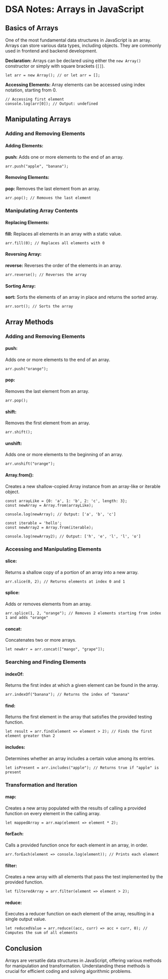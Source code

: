 
DSA Notes: Arrays in JavaScript
===============================

Basics of Arrays
----------------

One of the most fundamental data structures in JavaScript is an array. Arrays can store various data types, including objects. They are commonly used in frontend and backend development.

**Declaration:** Arrays can be declared using either the `new Array()` constructor or simply with square brackets (`[]`).

    let arr = new Array(); // or let arr = [];
    

**Accessing Elements:** Array elements can be accessed using index notation, starting from 0.

    // Accessing first element
    console.log(arr[0]); // Output: undefined
    

Manipulating Arrays
-------------------

### Adding and Removing Elements

#### Adding Elements:

**push:** Adds one or more elements to the end of an array.

    arr.push("apple", "banana");

#### Removing Elements:

**pop:** Removes the last element from an array.

    arr.pop(); // Removes the last element

### Manipulating Array Contents

#### Replacing Elements:

**fill:** Replaces all elements in an array with a static value.

    arr.fill(0); // Replaces all elements with 0

#### Reversing Array:

**reverse:** Reverses the order of the elements in an array.

    arr.reverse(); // Reverses the array

#### Sorting Array:

**sort:** Sorts the elements of an array in place and returns the sorted array.

    arr.sort(); // Sorts the array

Array Methods
-------------

### Adding and Removing Elements

#### push:

Adds one or more elements to the end of an array.

    arr.push("orange");

#### pop:

Removes the last element from an array.

    arr.pop();

#### shift:

Removes the first element from an array.

    arr.shift();

#### unshift:

Adds one or more elements to the beginning of an array.

    arr.unshift("orange");

#### Array.from():


Creates a new shallow-copied Array instance from an array-like or iterable object.

    const arrayLike = {0: 'a', 1: 'b', 2: 'c', length: 3};
    const newArray = Array.from(arrayLike);

    console.log(newArray); // Output: ['a', 'b', 'c']

    const iterable = 'hello';
    const newArray2 = Array.from(iterable);

    console.log(newArray2); // Output: ['h', 'e', 'l', 'l', 'o']
    

### Accessing and Manipulating Elements

#### slice:

Returns a shallow copy of a portion of an array into a new array.

    arr.slice(0, 2); // Returns elements at index 0 and 1

#### splice:

Adds or removes elements from an array.

    arr.splice(1, 2, "orange"); // Removes 2 elements starting from index 1 and adds "orange"

#### concat:

Concatenates two or more arrays.

    let newArr = arr.concat(["mango", "grape"]);

### Searching and Finding Elements

#### indexOf:

Returns the first index at which a given element can be found in the array.

    arr.indexOf("banana"); // Returns the index of "banana"

#### find:

Returns the first element in the array that satisfies the provided testing function.

    let result = arr.find(element => element > 2); // Finds the first element greater than 2

#### includes:

Determines whether an array includes a certain value among its entries.

    let isPresent = arr.includes("apple"); // Returns true if "apple" is present

### Transformation and Iteration

#### map:

Creates a new array populated with the results of calling a provided function on every element in the calling array.

    let mappedArray = arr.map(element => element * 2);

#### forEach:

Calls a provided function once for each element in an array, in order.

    arr.forEach(element => console.log(element)); // Prints each element

#### filter:

Creates a new array with all elements that pass the test implemented by the provided function.

    let filteredArray = arr.filter(element => element > 2);

#### reduce:

Executes a reducer function on each element of the array, resulting in a single output value.

    let reducedValue = arr.reduce((acc, curr) => acc + curr, 0); // Computes the sum of all elements

Conclusion
----------

Arrays are versatile data structures in JavaScript, offering various methods for manipulation and transformation. Understanding these methods is crucial for efficient coding and solving algorithmic problems.